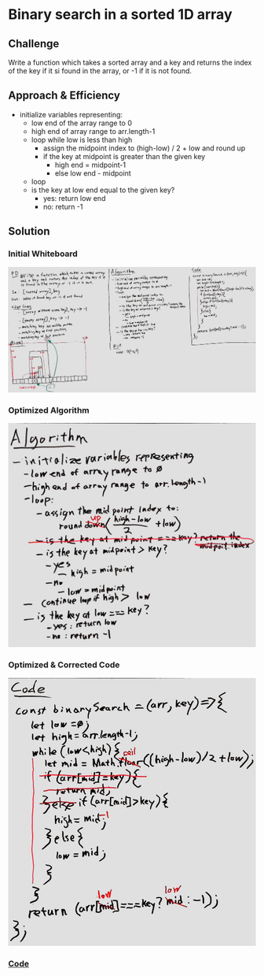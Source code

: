 # Binary search in a sorted 1D array

## Challenge

Write a function which takes a sorted array and a key and returns the index of the key if it si found in the array, or -1 if it is not found.

## Approach & Efficiency

- initialize variables representing:
  - low end of the array range to 0
  - high end of array range to arr.length-1
  - loop while low is less than high
    - assign the midpoint index to (high-low) / 2 + low and round up
    - if the key at midpoint is greater than the given key
      - high end = midpoint-1
      - else low end - midpoint
  - loop
  - is the key at low end equal to the given key?
    - yes: return low end
    - no: return -1

## Solution

### Initial Whiteboard

![Whiteboard](../../assets/whiteboard03.png "Whiteboard")

### Optimized Algorithm

![Optimized Algorithm](../../assets/whiteboard03-optimized-alg.jpg "Optimized Algorithm")

### Optimized & Corrected Code

![Optimized & Corrected Code](../../assets/whiteboard03-corrected-code.jpg "Optimized & Corrected Code")

### [Code](array-binary-search.js)

